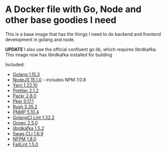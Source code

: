 # A Docker file with Go, Node and other base goodies I need

This is a base image that has the things I need to do backend and frontend development in golang and node.

**UPDATE** I also use the official confluent go lib, which requires librdkafka. This image now has librdkafka installed for building

Included:

- [Golang 1.15.3](https://golang.org/)
- [NodeJS 15.1.0](https://nodejs.org/en/) - includes NPM 7.0.8
- [Yarn 1.22.10](https://www.npmjs.com/package/yarn)
- [Prettier 2.1.2](https://www.npmjs.com/package/prettier)
- [Packr 2.8.0](https://github.com/gobuffalo/packr)
- [Pkgr 0.17.1](https://github.com/markbates/pkger)
- [Rush 5.35.2](https://www.npmjs.com/package/@microsoft/rush)
- [PNMP 5.10.4](https://www.npmjs.com/package/pnpm)
- [GolangCI Lint 1.32.2](https://github.com/golangci/golangci-lint)
- [Gosec 2.5.0](https://github.com/securego/gosec)
- [librdkafka 1.5.2](https://github.com/edenhill/librdkafka)
- [Swag CLI 1.6.9](https://github.com/swaggo/swag)
- [NFPM 1.8.0](https://github.com/goreleaser/nfpm)
- [FailLint 1.5.0](https://github.com/fatih/faillint)
